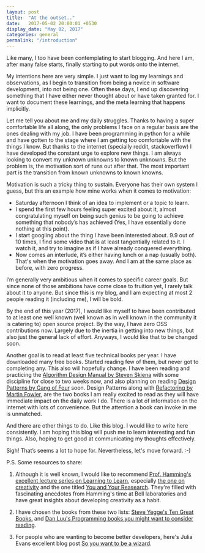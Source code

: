 ```yaml
---
layout: post
title:  "At the outset.."
date:   2017-05-02 20:00:01 +0530
display_date: "May 02, 2017"
categories: general
permalink: "/introduction"
---
```



Like many, I too have been contemplating to start blogging. And here I am, after many false starts, finally starting to put words onto the internet. 

My intentions here are very simple. I just want to log my learnings and observations, as I begin to transition from being a novice in software development, into not being one. Often these days, I end up discovering something that I have either never thought about or have taken granted for. I want to document these learnings, and the meta learning that happens implicitly.


Let me tell you about me and my daily struggles. Thanks to having a super comfortable life all along, the only problems I face on a regular basis are the ones dealing with my job. I have been programming in python for a while and have gotten to the stage where I am getting too comfortable with the things I know. But thanks to the internet (specially reddit, stackoverflow) I have developed the constant urge to explore new things. I am always looking to convert my unknown unknowns to known unknowns. But the problem is, the motivation sort of runs out after that. The most important part is the transition from known unknowns to known knowns. 

Motivation is such a tricky thing to sustain. Everyone has their own system I guess, but this an example how mine works when it comes to motivation:
- Saturday afternoon I think of an idea to implement or a topic to learn. 
- I spend the first few hours feeling super excited about it, almost congratulating myself on being such genius to be going to achieve something that nobody’s has achieved (Yes, I have essentially done nothing at this point).
- I start googling about the thing I have been interested about. 9.9 out of 10 times, I find some video that is at least tangentially related to it. I watch it, and try to imagine as if I have already conquered everything.
- Now comes an interlude, it’s either having lunch or a nap (usually both). That's when the motivation goes away. And I am at the same place as before, with zero progress. 




I’m generally very ambitious when it comes to specific career goals. But since none of those ambitions have come close to fruition yet, I rarely talk about it to anyone. But since this is my blog, and I am expecting at most 2 people reading it (including me), I will be bold. 

By the end of this year (2017), I would like myself to have been contributed to at least one well known (well known as in well known in the community it is catering to) open source project. By the way, I have zero OSS contributions now. Largely due to the inertia in getting into new things, but also just the general lack of effort. Anyways, I would like that to be changed soon.

Another goal is to read at least five technical books per year. I have downloaded many free books. Started reading few of them, but never got to completing any. This also will hopefully change. I have been reading and practicing the [Algorithm Design Manual by Steven Skiena](http://www.amazon.in/Algorithm-Design-Manual-Steven-Skiena/dp/8184898657/ref=sr_1_1?ie=UTF8&qid=1493749949&sr=8-1&keywords=algorithm+design+manual) with some discipline for close to two weeks now, and also planning on reading [Design Patterns by Gang of Four](http://www.amazon.in/Design-Patterns-Erich-Gamma/dp/9332555400/ref=sr_1_1?ie=UTF8&qid=1493749648&sr=8-1&keywords=design+patterns+erich+gamma) soon. Design Patterns along with [Refactoring by Martin Fowler](http://www.amazon.in/Refactoring-Improving-Design-Existing-Code/dp/8131734668/ref=sr_1_1?ie=UTF8&qid=1493749837&sr=8-1&keywords=refactoring+improving+the+design+of+existing+code), are the two books I am really excited to read as they will have immediate impact on the daily work I do. There is a lot of information on the internet with lots of convenience. But the attention a book can invoke in me is unmatched. 

And there are other things to do. Like this blog. I would like to write here consistently. I am hoping this blog will push me to learn interesting and fun things. Also, hoping to get good at communicating my thoughts effectively.

Sigh! That’s seems a lot to hope for. Nevertheless, let's move forward. :-)


P.S. Some resources to share:

1) Although it is well known, I would like to recommend [Prof. Hamming's excellent lecture series on Learning to Learn](https://www.youtube.com/watch?v=AD4b-52jtos&list=PL2FF649D0C4407B30), especially [the one on creativity](https://www.youtube.com/watch?v=FlTybZvds0U) and the one titled [You and Your Reasearch](https://www.youtube.com/watch?v=a1zDuOPkMSw). They're filled with fascinating anecdotes from Hamming's time at Bell laboratories and have great insights about developing creativity as a habit.

2) I have chosen the books from these two lists: [Steve Yegge's Ten Great Books.](https://sites.google.com/site/steveyegge2/ten-great-books) and [Dan Luu's Programming books you might want to consider reading](https://danluu.com/programming-books/).

3) For people who are wanting to become better developers, here's Julia Evans excellent blog post [So you want to be a wizard](https://jvns.ca/blog/so-you-want-to-be-a-wizard/).




